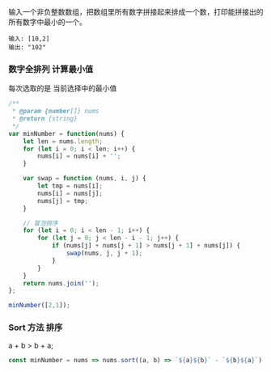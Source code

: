 输入一个非负整数数组，把数组里所有数字拼接起来排成一个数，打印能拼接出的所有数字中最小的一个。

```
输入: [10,2]
输出: "102"
```


### 数字全排列 计算最小值

每次选取的是 当前选择中的最小值


```js
/**
 * @param {number[]} nums
 * @return {string}
 */
var minNumber = function(nums) {
    let len = nums.length;
    for (let i = 0; i < len; i++) {
        nums[i] = nums[i] + '';
    }

    var swap = function (nums, i, j) {
        let tmp = nums[i];
        nums[i] = nums[j];
        nums[j] = tmp;
    }

    // 冒泡排序
    for (let i = 0; i < len - 1; i++) {
        for (let j = 0; j < len - i - 1; j++) {
            if (nums[j] + nums[j + 1] > nums[j + 1] + nums[j]) {
                swap(nums, j, j + 1);
            }
        }
    }
    return nums.join('');
};

minNumber([2,1]);
```

### Sort 方法 排序

a + b > b + a;

```js
const minNumber = nums => nums.sort((a, b) => `${a}${b}` - `${b}${a}`).join('');
```